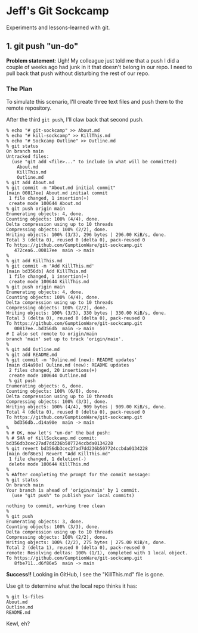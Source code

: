 # Jeff's Git Sockcamp

Experiments and lessons-learned with git.

## 1. git push "un-do"

**Problem statement**: Ugh! My colleague just told me that a push I did a couple of weeks ago had junk in it that doesn't belong in our repo. I need to pull back that push without disturbing the rest of our repo.

### The Plan

To simulate this scenario, I'll create three text files and push them to the remote repository.

After the third `git push`, I'll claw back that second push.

```
% echo "# git-sockcamp" >> About.md
% echo "# kill-sockcamp" >> KillThis.md
% echo "# Sockcamp Outline" >> Outline.md
% git status
On branch main
Untracked files:
  (use "git add <file>..." to include in what will be committed)
	About.md
	KillThis.md
	Outline.md
% git add About.md
% git commit -m "About.md initial commit"
[main 00817ee] About.md initial commit
 1 file changed, 1 insertion(+)
 create mode 100644 About.md
% git push origin main 
Enumerating objects: 4, done.
Counting objects: 100% (4/4), done.
Delta compression using up to 10 threads
Compressing objects: 100% (2/2), done.
Writing objects: 100% (3/3), 296 bytes | 296.00 KiB/s, done.
Total 3 (delta 0), reused 0 (delta 0), pack-reused 0
To https://github.com/GumptionWare/git-sockcamp.git
   472cea6..00817ee  main -> main
% 
% git add KillThis.md
% git commit -m 'Add KillThis.md'
[main bd356db] Add KillThis.md
 1 file changed, 1 insertion(+)
 create mode 100644 KillThis.md
% git push origin main 
Enumerating objects: 4, done.
Counting objects: 100% (4/4), done.
Delta compression using up to 10 threads
Compressing objects: 100% (2/2), done.
Writing objects: 100% (3/3), 330 bytes | 330.00 KiB/s, done.
Total 3 (delta 0), reused 0 (delta 0), pack-reused 0
To https://github.com/GumptionWare/git-sockcamp.git
   00817ee..bd356db  main -> main
# I also set remote to origin/main   
branch 'main' set up to track 'origin/main'.
%
% git add Outline.md
% git add README.md
% git commit -m 'Ouline.md (new): README updates'
[main d14a90e] Ouline.md (new): README updates
 2 files changed, 20 insertions(+)
 create mode 100644 Outline.md
 % git push
Enumerating objects: 6, done.
Counting objects: 100% (6/6), done.
Delta compression using up to 10 threads
Compressing objects: 100% (3/3), done.
Writing objects: 100% (4/4), 909 bytes | 909.00 KiB/s, done.
Total 4 (delta 0), reused 0 (delta 0), pack-reused 0
To https://github.com/GumptionWare/git-sockcamp.git
   bd356db..d14a90e  main -> main
%
% # OK, now let's "un-do" the bad push:
% # SHA of KillSockcamp.md commit: bd356db3cec27ad7dd236b507724ccbda0134228
% git revert bd356db3cec27ad7dd236b507724ccbda0134228
[main d6f86e5] Revert "Add KillThis.md"
 1 file changed, 1 deletion(-)
 delete mode 100644 KillThis.md
% 
% #After completing the prompt for the commit message:
% git status
On branch main
Your branch is ahead of 'origin/main' by 1 commit.
  (use "git push" to publish your local commits)

nothing to commit, working tree clean
%
% git push
Enumerating objects: 3, done.
Counting objects: 100% (3/3), done.
Delta compression using up to 10 threads
Compressing objects: 100% (2/2), done.
Writing objects: 100% (2/2), 275 bytes | 275.00 KiB/s, done.
Total 2 (delta 1), reused 0 (delta 0), pack-reused 0
remote: Resolving deltas: 100% (1/1), completed with 1 local object.
To https://github.com/GumptionWare/git-sockcamp.git
   8fbe711..d6f86e5  main -> main

```

**Success!!**
Looking in GitHub, I see the "KillThis.md" file is gone.

Use git to determine what the local repo thinks it has:
```
% git ls-files
About.md
Outline.md
README.md
```
Kewl, eh?

